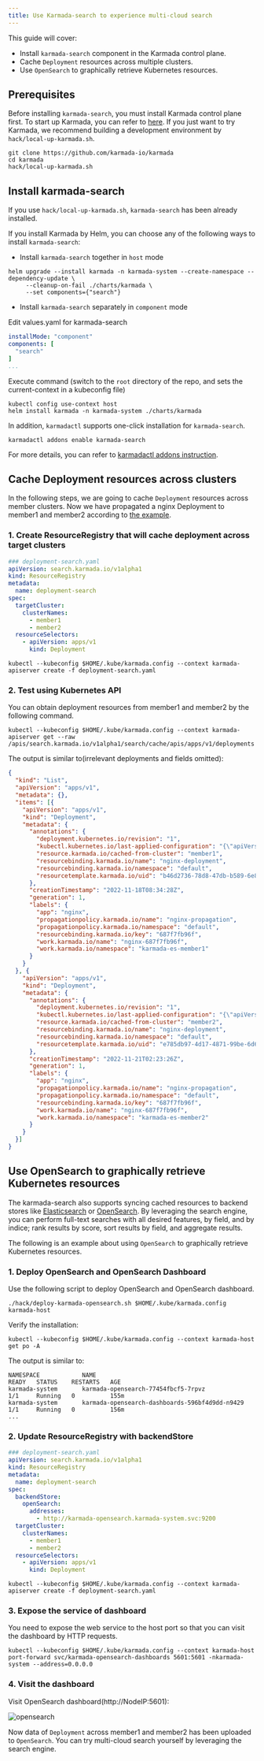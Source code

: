 ```yaml
---
title: Use Karmada-search to experience multi-cloud search
---
```


This guide will cover:

* Install `karmada-search` component in the Karmada control plane.
* Cache `Deployment` resources across multiple clusters.
* Use `OpenSearch` to graphically retrieve Kubernetes resources.

## Prerequisites

Before installing `karmada-search`, you must install Karmada control plane first. To start up Karmada, you can refer to [here](../installation/installation.md).
If you just want to try Karmada, we recommend building a development environment by `hack/local-up-karmada.sh`.

```shell
git clone https://github.com/karmada-io/karmada
cd karmada
hack/local-up-karmada.sh
```

## Install karmada-search

If you use `hack/local-up-karmada.sh`, `karmada-search` has been already installed.

If you install Karmada by Helm, you can choose any of the following ways to install `karmada-search`:

* Install `karmada-search` together in `host` mode
```shell
helm upgrade --install karmada -n karmada-system --create-namespace --dependency-update \
     --cleanup-on-fail ./charts/karmada \
     --set components={"search"}
```

* Install `karmada-search` separately in `component` mode

Edit values.yaml for karmada-search
```yaml
installMode: "component"
components: [
  "search"
]
...
```

Execute command (switch to the `root` directory of the repo, and sets the current-context in a kubeconfig file)
```shell
kubectl config use-context host
helm install karmada -n karmada-system ./charts/karmada
```

In addition, `karmadactl` supports one-click installation for `karmada-search`.
```shell
karmadactl addons enable karmada-search
```
For more details, you can refer to [karmadactl addons instruction](https://karmada.io/docs/next/reference/karmadactl/karmadactl-commands/karmadactl_addons/).

## Cache Deployment resources across clusters

In the following steps, we are going to cache `Deployment` resources across member clusters.
Now we have propagated a nginx Deployment to member1 and member2 according to [the example](../get-started/nginx-example.md).

### 1. Create ResourceRegistry that will cache deployment across target clusters

```yaml
### deployment-search.yaml
apiVersion: search.karmada.io/v1alpha1
kind: ResourceRegistry
metadata:
  name: deployment-search
spec:
  targetCluster:
    clusterNames:
      - member1
      - member2
  resourceSelectors:
    - apiVersion: apps/v1
      kind: Deployment
```

```shell
kubectl --kubeconfig $HOME/.kube/karmada.config --context karmada-apiserver create -f deployment-search.yaml
```

### 2. Test using Kubernetes API

You can obtain deployment resources from member1 and member2 by the following command. 

```shell
kubectl --kubeconfig $HOME/.kube/karmada.config --context karmada-apiserver get --raw /apis/search.karmada.io/v1alpha1/search/cache/apis/apps/v1/deployments
```

The output is similar to(irrelevant deployments and fields omitted):

```json
{
  "kind": "List",
  "apiVersion": "apps/v1",
  "metadata": {},
  "items": [{
    "apiVersion": "apps/v1",
    "kind": "Deployment",
    "metadata": {
      "annotations": {
        "deployment.kubernetes.io/revision": "1",
        "kubectl.kubernetes.io/last-applied-configuration": "{\"apiVersion\":\"apps/v1\",\"kind\":\"Deployment\",\"metadata\":{\"annotations\":{},\"labels\":{\"app\":\"nginx\"},\"name\":\"nginx\",\"namespace\":\"default\"},\"spec\":{\"replicas\":2,\"selector\":{\"matchLabels\":{\"app\":\"nginx\"}},\"template\":{\"metadata\":{\"labels\":{\"app\":\"nginx\"}},\"spec\":{\"containers\":[{\"image\":\"nginx\",\"name\":\"nginx\"}]}}}}\n",
        "resource.karmada.io/cached-from-cluster": "member1",
        "resourcebinding.karmada.io/name": "nginx-deployment",
        "resourcebinding.karmada.io/namespace": "default",
        "resourcetemplate.karmada.io/uid": "b46d2736-78d8-47db-b589-6e819139ba33"
      },
      "creationTimestamp": "2022-11-18T08:34:28Z",
      "generation": 1,
      "labels": {
        "app": "nginx",
        "propagationpolicy.karmada.io/name": "nginx-propagation",
        "propagationpolicy.karmada.io/namespace": "default",
        "resourcebinding.karmada.io/key": "687f7fb96f",
        "work.karmada.io/name": "nginx-687f7fb96f",
        "work.karmada.io/namespace": "karmada-es-member1"
      }
    }
  }, {
    "apiVersion": "apps/v1",
    "kind": "Deployment",
    "metadata": {
      "annotations": {
        "deployment.kubernetes.io/revision": "1",
        "kubectl.kubernetes.io/last-applied-configuration": "{\"apiVersion\":\"apps/v1\",\"kind\":\"Deployment\",\"metadata\":{\"annotations\":{},\"labels\":{\"app\":\"nginx\"},\"name\":\"nginx\",\"namespace\":\"default\"},\"spec\":{\"replicas\":2,\"selector\":{\"matchLabels\":{\"app\":\"nginx\"}},\"template\":{\"metadata\":{\"labels\":{\"app\":\"nginx\"}},\"spec\":{\"containers\":[{\"image\":\"nginx\",\"name\":\"nginx\"}]}}}}\n",
        "resource.karmada.io/cached-from-cluster": "member2",
        "resourcebinding.karmada.io/name": "nginx-deployment",
        "resourcebinding.karmada.io/namespace": "default",
        "resourcetemplate.karmada.io/uid": "e785db97-4d17-4871-99be-6d629c556b89"
      },
      "creationTimestamp": "2022-11-21T02:23:26Z",
      "generation": 1,
      "labels": {
        "app": "nginx",
        "propagationpolicy.karmada.io/name": "nginx-propagation",
        "propagationpolicy.karmada.io/namespace": "default",
        "resourcebinding.karmada.io/key": "687f7fb96f",
        "work.karmada.io/name": "nginx-687f7fb96f",
        "work.karmada.io/namespace": "karmada-es-member2"
      }
    }
  }]
}
```

## Use OpenSearch to graphically retrieve Kubernetes resources

The karmada-search also supports syncing cached resources to backend stores like [Elasticsearch](https://en.wikipedia.org/wiki/Elasticsearch) or [OpenSearch](https://github.com/opensearch-project/OpenSearch). 
By leveraging the search engine, you can perform full-text searches with all desired features, by field, and by indice; rank results by score, sort results by field, and aggregate results.

The following is an example about using `OpenSearch` to graphically retrieve Kubernetes resources.

### 1.  Deploy OpenSearch and OpenSearch Dashboard

Use the following script to deploy OpenSearch and OpenSearch dashboard.

```shell
./hack/deploy-karmada-opensearch.sh $HOME/.kube/karmada.config karmada-host
```

Verify the installation:

```shell
kubectl --kubeconfig $HOME/.kube/karmada.config --context karmada-host get po -A
```

The output is similar to:

```
NAMESPACE            NAME                                                   READY   STATUS    RESTARTS   AGE
karmada-system       karmada-opensearch-77454fbcf5-7rpvz                    1/1     Running   0          155m
karmada-system       karmada-opensearch-dashboards-596bf4d9dd-n9429         1/1     Running   0          156m
...
```

### 2. Update ResourceRegistry with backendStore

```yaml
### deployment-search.yaml
apiVersion: search.karmada.io/v1alpha1
kind: ResourceRegistry
metadata:
  name: deployment-search
spec:
  backendStore:
    openSearch:
      addresses:
        - http://karmada-opensearch.karmada-system.svc:9200
  targetCluster:
    clusterNames:
      - member1
      - member2
  resourceSelectors:
    - apiVersion: apps/v1
      kind: Deployment
```

```shell
kubectl --kubeconfig $HOME/.kube/karmada.config --context karmada-apiserver create -f deployment-search.yaml
```

### 3. Expose the service of dashboard

You need to expose the web service to the host port so that you can visit the dashboard by HTTP requests.

```shell
kubectl --kubeconfig $HOME/.kube/karmada.config --context karmada-host port-forward svc/karmada-opensearch-dashboards 5601:5601 -nkarmada-system --address=0.0.0.0
```

### 4. Visit the dashboard

Visit OpenSearch dashboard(http://NodeIP:5601):

![opensearch](../resources/tutorials/opensearch.png)

Now data of `Deployment` across member1 and member2 has been uploaded to `OpenSearch`. 
You can try multi-cloud search yourself by leveraging the search engine.